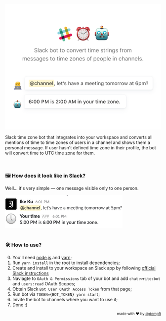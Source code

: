 <div align="center"><img src="assets/hero.png" width="560"/></div>

Slack time zone bot that integrates into your workspace and converts all
mentions of time to time zones of users in a channel and shows them a personal
message. If user hasn't defined time zone in their profile, the bot will convert
time to UTC time zone for them.

<img src="assets/blank.png" width="1" height="10"/>

### 🖼 How does it look like in Slack?
Well... it's very simple — one message visible only to one person.

<div><img src="assets/example.png" width="380"/></div>
<img src="assets/blank.png" width="1" height="10"/>

### 🛠 How to use?
0. You'll need [node.js](https://nodejs.org) and [yarn](https://yarnpkg.com/lang/en/docs/install/);
1. Run `yarn install` in the root to install dependencies;
2. Create and install to your workspace an Slack app by following
   [official Slack instructions](https://api.slack.com/slack-apps#creating_apps)
3. Naviagte to `OAuth & Permissions` tab of your bot and add `chat:write:bot`
   and `users:read` OAuth Scopes;
4. Obtain Slack `Bot User OAuth Access Token` from that page;
5. Run bot via `TOKEN={BOT_TOKEN} yarn start`;
6. Inivite the bot to channels where you want to use it;
7. Done :)

<div align="right"><sup>
  made with ❤️ by <a href="https://github.com/dempfi">@dempfi</a>
</sup></div>
